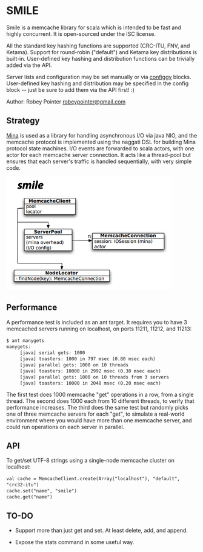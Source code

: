 
SMILE
=====

Smile is a memcache library for scala which is intended to be fast and highly
concurrent. It is open-sourced under the ISC license.

All the standard key hashing functions are supported (CRC-ITU, FNV, and
Ketama). Support for round-robin ("default") and Ketama key distributions is
built-in. User-defined key hashing and distribution functions can be trivially
added via the API.

Server lists and configuration may be set manually or via
[configgy](http://www.lag.net/configgy) blocks. User-defined key hashing and
distribution may be specified in the config block -- just be sure to add them
via the API first! :)

Author: Robey Pointer <robeypointer@gmail.com>


Strategy
--------

[Mina](http://mina.apache.org/) is used as a library for handling asynchronous
I/O via java NIO, and the memcache protocol is implemented using the naggati
DSL for building Mina protocol state machines. I/O events are forwarded to
scala actors, with one actor for each memcache server connection. It acts like
a thread-pool but ensures that each server's traffic is handled sequentially,
with very simple code.

![Structure](docs/smile.png?raw=1)


Performance
-----------

A performance test is included as an ant target. It requires you to have 3
memcached servers running on localhost, on ports 11211, 11212, and 11213:

    $ ant manygets
    manygets:
         [java] serial gets: 1000
         [java] toasters: 1000 in 797 msec (0.80 msec each)
         [java] parallel gets: 1000 on 10 threads
         [java] toasters: 10000 in 2992 msec (0.30 msec each)
         [java] parallel gets: 1000 on 10 threads from 3 servers
         [java] toasters: 10000 in 2048 msec (0.20 msec each)
         

The first test does 1000 memcache "get" operations in a row, from a single
thread. The second does 1000 each from 10 different threads, to verify that
performance increases. The third does the same test but randomly picks one of
three memcache servers for each "get", to simulate a real-world environment
where you would have more than one memcache server, and could run operations
on each server in parallel.


API
---

To get/set UTF-8 strings using a single-node memcache cluster on localhost:

    val cache = MemcacheClient.create(Array("localhost"), "default", "crc32-itu")
    cache.set("name", "smile")
    cache.get("name")


TO-DO
-----

- Support more than just get and set. At least delete, add, and append.

- Expose the stats command in some useful way.

